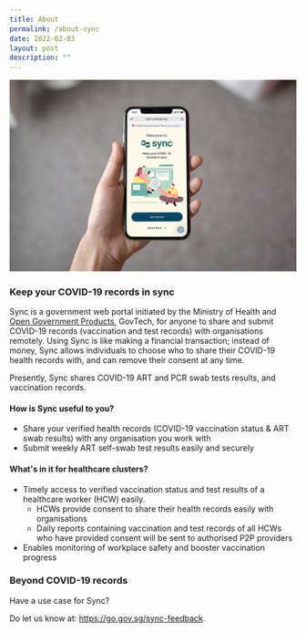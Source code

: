 ```yaml
---
title: About
permalink: /about-sync
date: 2022-02-03
layout: post
description: ""
---
```

![Alt text for image on Isomer site](/images/iPhone%20Mockup.jpg)

### **Keep your COVID-19 records in sync**
Sync is a government web portal initiated by the Ministry of Health and [Open Government Products](https://www.open.gov.sg/), GovTech, for anyone to share and submit COVID-19 records (vaccination and test records) with organisations remotely. Using Sync is like making a financial transaction; instead of money, Sync allows individuals to choose who to share their COVID-19 health records with, and can remove their consent at any time. 

Presently, Sync shares COVID-19 ART and PCR swab tests results, and vaccination records.


#### **How is Sync useful to you?** 
* Share your verified health records (COVID-19 vaccination status & ART swab results) with any organisation you work with
* Submit weekly ART self-swab test results easily and securely


#### **What's in it for healthcare clusters?** 
* Timely access to verified vaccination status and test results of a healthcare worker (HCW) easily.
	* HCWs provide consent to share their health records easily with organisations 
	* Daily reports containing vaccination and test records of all HCWs who have provided consent will be sent to authorised P2P providers 
* Enables monitoring of workplace safety and booster vaccination progress



### **Beyond COVID-19 records**
Have a use case for Sync? 

Do let us know at: https://go.gov.sg/sync-feedback.